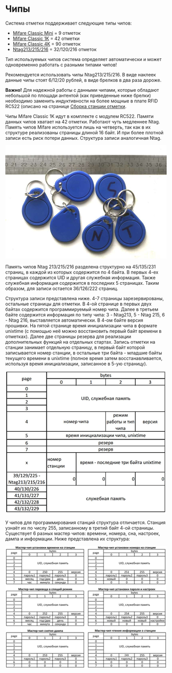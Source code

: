 # Чипы

Система отметки поддерживает следующие типы чипов:
- [Mifare Classic Mini](http://www.engracetech.com/wp-content/uploads/2014/03/NXP-Mifare-MF1ICS20.pdf) = 9 отметок
- [Mifare Classic 1K](https://www.nxp.com/docs/en/data-sheet/MF1S50YYX_V1.pdf) = 42 отметки
- [Mifare Classic 4K](https://www.nxp.com/docs/en/data-sheet/MF1S70YYX_V1.pdf) = 90 отметок
- [Ntag213/215/216](https://www.nxp.com/docs/en/data-sheet/NTAG213_215_216.pdf) = 32/120/216 отметок

Тип используемых чипов система определяет автоматически и может одновременно работать с разными типами чипов!

Рекомендуется использовать чипы Ntag213/215/216. В виде наклеек данные чипы стоят 6/12/20 рублей, в виде брелков в два раза дороже.

<b>Важно!</b> Для надежной работы с данными чипами, которые обладают небольшой по площади антентой (как приведенные ниже брелки)
необходимо заменить индуктивности на более мощные в плате RFID RC522 (описано на странице [Сборка станции отметки](/Doc/ru/BaseStationAssembly.md).

Чипы Mifare Classic 1K идут в комплекте с модулем RC522. Памяти данных чипов хватает на 42 отметки. Работают чуть медленнее Ntag. Память чипов Mifare используется лишь на четверть, так как в их структуре реализованы страницы длиной 16 байт. И при более плотной записи есть риск потери данных. Структура записи аналогичная Ntag.

![](/Images/Chip.JPG?raw=true)

Память чипов Ntag 213/215/216 разделена структурно на 45/135/231 страниц, в каждой из которых содержится по 4 байта. В первых 4-ех страницах содержится UID и другая служебная информация. Также служебная информация содержится в последних 5 страницах. Таким образом, для записи остается 36/126/222 страниц.

Структура записи представлена ниже. 4-7 страницы зарезервированы, остальные страницы для отметки. В 4-ой странице в первых двух байтах содержится программируемый номер чипа. Далее в третьем байте содержится информация по типу чипа: 3 - Ntag213, 5 - Ntag 215, 6 - Ntag 216, выставляется автоматически. В 4-ом байте версия прошивки. На пятой странице время инициализации чипа в формате unixtime (с помощью неё можно восстановить первый байт времени в отметках). Далее две страницы резерва для реализации дополнительных функций на отдельных стартах. Запись отметки на станции занимает отдельную страницу, в первый байт которой записывается номер станции, в остальные три байта - младшие байты текущего времени в unixtime (полное время затем восстанавливается, используя время инициализации, записанное в 5-ую страницу).

![](/Images/Ntag.JPG?raw=true)

У чипов для программирования станций структура отличается. Станция узнаёт их по числу 255, записанному в третий байт 4-ой страницы. Существует 6 разных мастер чипов: времени, номера, сна, настроек, дампа и информации. Ниже представлена их структура:

![](/Images/Master-Ntag.JPG?raw=true)